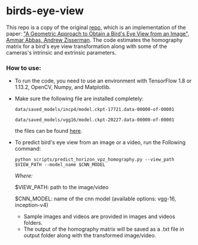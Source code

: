 # birds-eye-view

This repo is a copy of the original [repo](https://github.com/SAmmarAbbas/birds-eye-view), which is an implementation of the paper: ["A Geometric Approach to Obtain a Bird's Eye View from an Image", Ammar Abbas, Andrew Zisserman](https://arxiv.org/abs/1905.02231). The code estimates the homography matrix for a bird's eye view transformation along with some of the cameras's intrinsic and extrinsic parameters.

### How to use: 
- To run the code, you need to use an environment with TensorFlow 1.8 or 1.13.2, OpenCV, Numpy, and Matplotlib.

- Make sure the following file are installed completely: 

    ```data/saved_models/incp4/model.ckpt-17721.data-00000-of-00001```
    
    ```data/saved_models/vgg16/model.ckpt-20227.data-00000-of-00001```
    
    the files can be found [here](https://drive.google.com/open?id=1o9ydKCnh0oyIMFAw7oNxQohFa0XM4V-g).

- To predict bird's eye view from an image or a video, run the Following command: 

  ```python scripts/predict_horizon_vpz_homography.py --view_path $VIEW_PATH --model_name $CNN_MODEL```
  
  _Where:_
  
  $VIEW_PATH: path to the image/video
  
  $CNN_MODEL: name of the cnn model (available options: vgg-16, inception-v4)
  
  * Sample images and videos are provided in images and videos folders.
  * The output of the homography matrix will be saved as a .txt file in output folder along with the transformed image/video.

